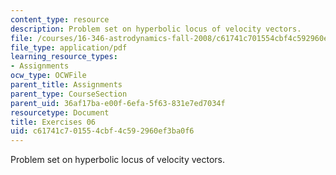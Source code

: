 ```yaml
---
content_type: resource
description: Problem set on hyperbolic locus of velocity vectors.
file: /courses/16-346-astrodynamics-fall-2008/c61741c701554cbf4c592960ef3ba0f6_ex_06.pdf
file_type: application/pdf
learning_resource_types:
- Assignments
ocw_type: OCWFile
parent_title: Assignments
parent_type: CourseSection
parent_uid: 36af17ba-e00f-6efa-5f63-831e7ed7034f
resourcetype: Document
title: Exercises 06
uid: c61741c7-0155-4cbf-4c59-2960ef3ba0f6
---
```

Problem set on hyperbolic locus of velocity vectors.
